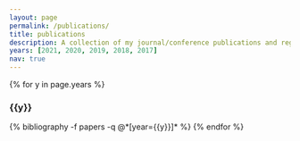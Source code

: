 ```yaml
---
layout: page
permalink: /publications/
title: publications
description: A collection of my journal/conference publications and registered patents.<br/><b>*</b> Equal contribution.
years: [2021, 2020, 2019, 2018, 2017]
nav: true
---
```


<div class="publications">

{% for y in page.years %}
  <h3 class="year">{{y}}</h3>
  {% bibliography -f papers -q @*[year={{y}}]* %}
{% endfor %}

</div>
